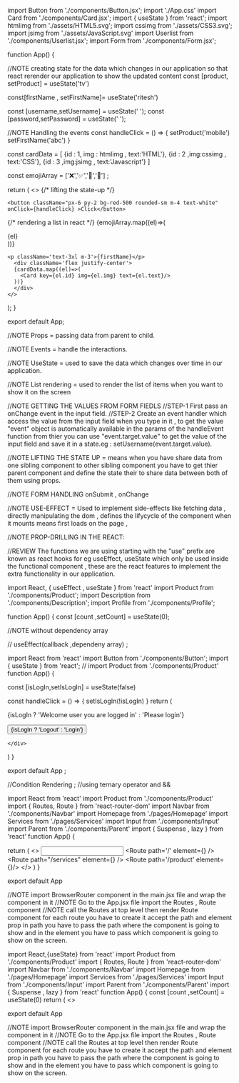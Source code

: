 import Button from './components/Button.jsx';
import './App.css'
import Card from './components/Card.jsx';
import { useState } from 'react';
import htmlimg from './assets/HTML5.svg';
import cssimg from './assets/CSS3.svg';
import jsimg from './assets/JavaScript.svg'
import Userlist from './components/Userlist.jsx';
import Form from './components/Form.jsx';

function App() {

  //NOTE creating state for the data which changes in our application so that react rerender our application to show the updated content
const [product, setProduct] = useState('tv')

 const[firstName , setFirstName]= useState('ritesh')

const [username,setUsername] = useState(' ');
const [password,setPassword] = useState(' ');

 //NOTE Handling the events
 const handleClick = () => {
 setProduct('mobile')
 setFirstName('abc')
 }

 const cardData = [
  {id : 1, img : htmlimg , text:'HTML'},
  {id : 2 ,img:cssimg , text:'CSS'},
  {id : 3 ,img:jsimg , text:'Javascript'}
 ]

 const emojiArray = ['❌','✅','🚀','🍿'] ;

  return (
    <>
{/* lifting the state-up */}
    <Userlist username={username} password={password}/>
    <Form username={username} setUsername={setUsername} password={password} setPassword={setPassword}/>

    <button className="px-6 py-2 bg-red-500 rounded-sm m-4 text-white" onClick={handleClick} >Click</button>

   {/* rendering a list in react */}
   {emojiArray.map((el)=>(
    <div>{el}</div>
   ))}
 
    <p className='text-3xl m-3'>{firstName}</p>
      <div className='flex justify-center'>
      {cardData.map((el)=>(
        <Card key={el.id} img={el.img} text={el.text}/>
      ))}
      </div>
    </>

  );
}

export default App;

//NOTE Props = passing data from parent to child.

//NOTE Events = handle the interactions.

//NOTE UseState = used to save the data which changes over time in our application.

//NOTE List rendering = used to render the list of items when you want to show it on the screen 

//NOTE GETTING THE  VALUES FROM FORM FIEDLS 
//STEP-1 First pass an onChange event in the input field.
//STEP-2 Create an event handler which access the value from the input field when you type in it , to get the value "event" object is automatically available in the params of the handleEvent function from thier you can use "event.target.value" to get the value of the input field and save it in a state.eg : setUsername(event.target.value). 

//NOTE LIFTING THE STATE UP = means when you have share data from one sibling component to other sibling component you have to get thier parent component and define the state their to share data between both of them using props.

//NOTE FORM HANDLING  onSubmit , onChange

//NOTE USE-EFFECT  = Used to implement side-effects like fetching data , directly manipulating the dom , defines the lifycycle of the component when it mounts means first loads on the page , 

//NOTE PROP-DRILLING IN THE REACT:

//REVIEW The functions we are using starting with the "use" prefix are known as react hooks for eg useEffect, useState which only be used inside the functional component , these are the react features to implement the extra functionality in our application.


import React, { useEffect , useState } from 'react'
import Product from './components/Product';
import Description from './components/Description';
import Profile from './components/Profile';

function App() {
  const [count ,setCount] = useState(0);

//NOTE without dependency array
  <!-- useEffect(()=>{
    console.log('this will run every time')
  })

  //NOTE with empty dependency array
  useEffect(()=>{
    console.log("this will run one time when page refresh")
  },[])

  //note this will run when dependency changes or updated
  useEffect(()=>{
    console.log('this will run when count increase')
  },[count])

  const data = {
    user : 'ritesh'
  }

  return (
    <div>
      {/* <p>{count}</p>
    <button onClick={()=>{setCount(count+1)}}>increase</button> */}

   
    <Description user={data}/>
    <Profile user={data}/>
    </div>
  )
}

export default App -->


// useEffect(callback ,dependeny array) ;

import React from 'react'
import Button from './components/Button';
import { useState } from 'react';
// import Product from './components/Product'
function App() {

  const [isLogIn,setIsLogIn] = useState(false)

  const handleClick = () => {
    setIsLogIn(!isLogIn)
  }
  return (
    <div className='flex justify-center'>
    <p className='text-2xl text-sky-500 font-semibold'>{isLogIn ? 'Welcome user you are logged in' : 'Please login'}</p>
   <button onClick={handleClick} className='px-6 py-2 bg-red-500 rounded-sm m-4 text-white'>{isLogIn ? 'Logout' : 'Login'}</button>
  
    </div>
  )
}

export default App ;

//Condition Rendering ;
//using ternary operator and &&



import React from 'react'
import Product from './components/Product'
import { Routes, Route } from 'react-router-dom'
import Navbar from './components/Navbar'
import Homepage from './pages/Homepage'
import Services from './pages/Services'
import Input from './components/Input'
import Parent from './components/Parent'
import { Suspense , lazy } from 'react'
function App() {
 
  return (
    <>
 <Parent/>
     <Navbar/>
     <Input/>
   <Routes>
    <Route path='/' element={<Homepage/>} />
    <Route path="/services" element={<Services/>} />
    <Route path='/product' element= {<Product/>}/>
   </Routes>
   </>
  )
}

export default App

//NOTE import BrowserRouter component in the main.jsx file and wrap the <App/> component in it
//NOTE Go to the App.jsx file import the Routes , Route component 
//NOTE call the Routes at top level then render Route component for each route you have to create it accept the path and element prop in path you have to pass the path where the component is going to show and in the element you have to pass which component is going to show on the screen.

import React,{useState} from 'react'
import Product from './components/Product'
import { Routes, Route } from 'react-router-dom'
import Navbar from './components/Navbar'
import Homepage from './pages/Homepage'
import Services from './pages/Services'
import Input from './components/Input'
import Parent from './components/Parent'
import { Suspense , lazy } from 'react'
function App() {
 const [count ,setCount] = useState(0)
  return (
    <>
<!--     
 <Parent/>
     <Navbar/>
     <Input/>
   <Routes>
    <Route path='/' element={<Homepage/>} />
    <Route path="/services" element={<Services/>} />
    <Route path='/product' element= {<Product/>}/>
   </Routes>
   </>
  )
} -->

export default App

//NOTE import BrowserRouter component in the main.jsx file and wrap the <App/> component in it
//NOTE Go to the App.jsx file import the Routes , Route component 
//NOTE call the Routes at top level then render Route component for each route you have to create it accept the path and element prop in path you have to pass the path where the component is going to show and in the element you have to pass which component is going to show on the screen.